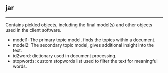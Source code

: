 ## jar
___

Contains pickled objects, including the final model(s) and other objects used in the client software.
- model1: The primary topic model, finds the topics within a document.
- model2: The secondary topic model, gives additional insight into the text.
- id2word: dictionary used in document processing.
- stopwords: custom stopwords list used to filter the text for meaningful words.